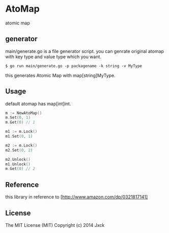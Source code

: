 AtoMap
======

atomic map


## generator

main/generate.go is a file generator script.
you can genrate original atomap with key type and value type which you want.

```
$ go run main/generate.go -p packagename -k string -v MyType
```

this generates Atomic Map with  map[string]MyType.

## Usage

default atomap has map[int]int.

```go
m := NewAtoMap()
m.Set(0, 1)
m.Get(0) // 1

m1 := m.Lock()
m1.Set(0, 1)

m2 := m.Lock()
m2.Set(0, 2)

m2.Unlock()
m1.Unlock()
m.Get(0) // 2
```


## Reference

this library in reference to [http://www.amazon.com/dp/0321817141]


## License

The MIT License (MIT)
Copyright (c) 2014 Jxck
